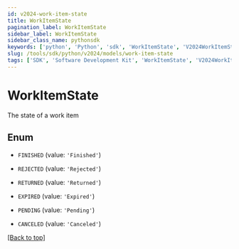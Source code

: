 ```yaml
---
id: v2024-work-item-state
title: WorkItemState
pagination_label: WorkItemState
sidebar_label: WorkItemState
sidebar_class_name: pythonsdk
keywords: ['python', 'Python', 'sdk', 'WorkItemState', 'V2024WorkItemState']
slug: /tools/sdk/python/v2024/models/work-item-state
tags: ['SDK', 'Software Development Kit', 'WorkItemState', 'V2024WorkItemState']
---
```


# WorkItemState

The state of a work item

## Enum

- `FINISHED` (value: `'Finished'`)

- `REJECTED` (value: `'Rejected'`)

- `RETURNED` (value: `'Returned'`)

- `EXPIRED` (value: `'Expired'`)

- `PENDING` (value: `'Pending'`)

- `CANCELED` (value: `'Canceled'`)

[[Back to top]](#)
